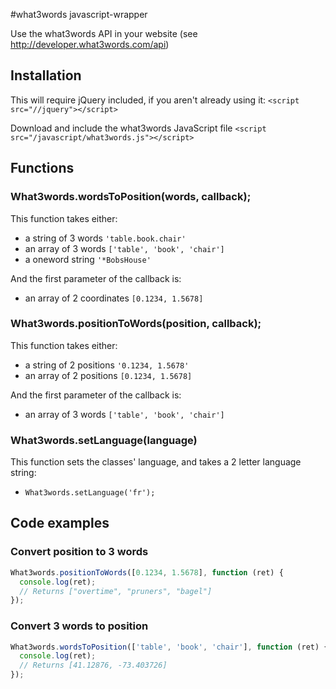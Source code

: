 #what3words javascript-wrapper

Use the what3words API in your website (see http://developer.what3words.com/api)


## Installation

This will require jQuery included, if you aren't already using it:
`<script src="//jquery"></script>`

Download and include the what3words JavaScript file
`<script src="/javascript/what3words.js"></script>`


## Functions

### What3words.wordsToPosition(words, callback);
This function takes either:
- a string of 3 words `'table.book.chair'`
- an array of 3 words `['table', 'book', 'chair']`
- a oneword string `'*BobsHouse'`

And the first parameter of the callback is:
- an array of 2 coordinates `[0.1234, 1.5678]`

### What3words.positionToWords(position, callback);
This function takes either:
- a string of 2 positions `'0.1234, 1.5678'`
- an array of 2 positions `[0.1234, 1.5678]`

And the first parameter of the callback is:
- an array of 3 words `['table', 'book', 'chair']`

### What3words.setLanguage(language)
This function sets the classes' language, and takes a 2 letter language string:
- `What3words.setLanguage('fr');`


## Code examples

### Convert position to 3 words

```javascript
What3words.positionToWords([0.1234, 1.5678], function (ret) {
  console.log(ret);
  // Returns ["overtime", "pruners", "bagel"]
});
```

### Convert 3 words to position

```javascript
What3words.wordsToPosition(['table', 'book', 'chair'], function (ret) {
  console.log(ret);
  // Returns [41.12876, -73.403726]
});
```
